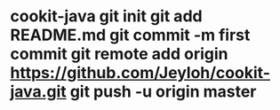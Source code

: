# cookit-java git init git add README.md git commit -m first commit git remote add origin https://github.com/Jeyloh/cookit-java.git git push -u origin master
